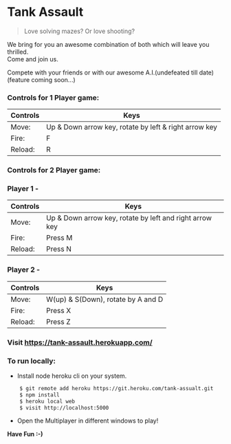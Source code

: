 # Tank Assault


> Love solving mazes?
> Or love shooting?


We bring for you an awesome combination of both which will leave you thrilled.<br>
Come and join us.

Compete with your friends or with our awesome A.I.(undefeated till date) (feature coming soon...)



### Controls for 1 Player game: 

| Controls | Keys |
| -------- | ---- |
|Move:| Up & Down arrow key, rotate by left & right arrow key|
|Fire:| F|
|Reload:| R|



### Controls for 2 Player game:

### Player 1 -

| Controls | Keys |
| -------- | ---- |
|Move:| Up & Down arrow key, rotate by left and right arrow key|
|Fire:| Press M|
|Reload:| Press N|

### Player 2 -

| Controls | Keys |
| -------- | ---- |
|Move:| W(up) & S(Down), rotate by A and D
|Fire:| Press X
|Reload:| Press Z


### Visit https://tank-assault.herokuapp.com/
### To run locally:

 - Install node heroku cli on your system.
```sh
    $ git remote add heroku https://git.heroku.com/tank-assualt.git
    $ npm install
    $ heroku local web
	$ visit http://localhost:5000
 ```
 - Open the Multiplayer in different windows to play! 

**Have Fun :-)**
